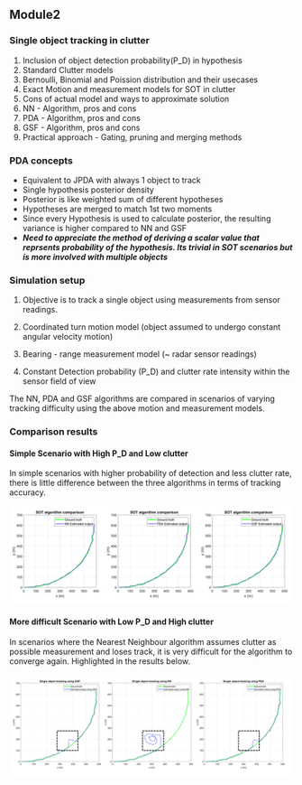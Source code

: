## Module2

### Single object tracking in clutter
1. Inclusion of object detection probability(P_D) in hypothesis
2. Standard Clutter models
3. Bernoulli, Binomial and Poission distribution and their usecases
4. Exact Motion and measurement models for SOT in clutter
5. Cons of actual model and ways to approximate solution
6. NN  - Algorithm, pros and cons
7. PDA - Algorithm, pros and cons
8. GSF - Algorithm, pros and cons
9. Practical approach - Gating, pruning and merging methods


### PDA concepts
- Equivalent to JPDA with always 1 object to track
- Single hypothesis posterior density 
- Posterior is like weighted sum of different hypotheses
- Hypotheses are merged to match 1st two moments
- Since every Hypothesis is used to calculate posterior, the resulting 
  variance is higher compared to NN and GSF
- ***Need to appreciate the method of deriving a scalar value that reprsents
  probability of the hypothesis. Its trivial in SOT scenarios but is more 
  involved with multiple objects***


### Simulation setup

1. Objective is to track a single object using measurements from sensor readings.

2. Coordinated turn motion model (object assumed to undergo constant angular 
   velocity motion)

3. Bearing - range measurement model (~ radar sensor readings)

4. Constant Detection probability (P_D) and clutter rate intensity within the
   sensor field of view
 

The NN, PDA and GSF algorithms are compared in scenarios of varying tracking difficulty 
using the above motion and measurement models.




### Comparison results

#### Simple Scenario with High P_D and Low clutter

In simple scenarios with higher probability of detection and less clutter rate,
there is little difference between the three algorithms in terms of tracking 
accuracy. 

![Success_case_SOT](SOT_animation/SOT_Success_cases_comparison.png)




#### More difficult Scenario with Low P_D and High clutter

In scenarios where the Nearest Neighbour algorithm assumes clutter as possible
measurement and loses track, it is very difficult for the algorithm to converge
again. Highlighted in the results below.
 
![Failure_case_SOT](SOT_animation/SOT_Failure_cases_comparison.png)
